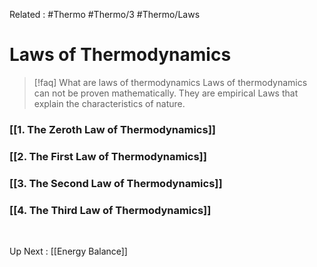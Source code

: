 Related : #Thermo #Thermo/3 #Thermo/Laws 
# Laws of Thermodynamics
>[!faq] What are laws of thermodynamics
>Laws of thermodynamics can not be proven mathematically.
>They are empirical Laws that explain the characteristics of nature.

### [[1. The Zeroth Law of Thermodynamics]]
### [[2. The First Law of Thermodynamics]]
### [[3. The Second Law of Thermodynamics]]
### [[4. The Third Law of Thermodynamics]]
<br>

Up Next : [[Energy Balance]]
